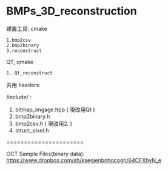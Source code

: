 BMPs_3D_reconstruction
======================
建置工具:
cmake 

    1.bmp2csv
    2.bmp2binary
    3.reconstruct
    
QT, qmake

    1. Qt_reconstruct

共用 headers:

/include/ :

1. bitmap_imgage.hpp ( 現改用Qt )
2. bmp2binary.h
3. bmp2csv.h ( 現改用2. )
4. struct_pixel.h

======================

OCT Sample Files(binary data): https://www.dropbox.com/sh/ksegjenbnhqcogh/64CFXhyN_e